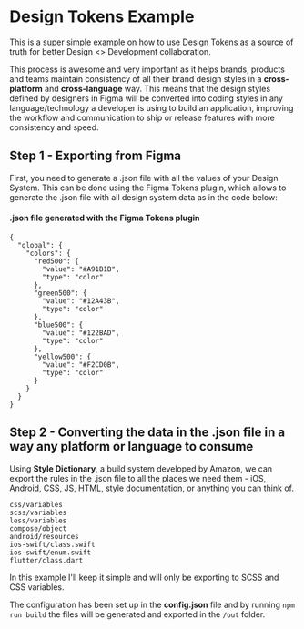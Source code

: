 # Design Tokens Example
This is a super simple example on how to use Design Tokens as a source of truth for better Design <> Development collaboration.

This process is awesome and very important as it helps brands, products and teams maintain consistency of all their brand design styles in a **cross-platform** and **cross-language** way. 
This means that the design styles defined by designers in Figma will be converted into coding styles in any language/technology a developer is using to build an application, improving the workflow and communication to ship or release features with more consistency and speed.

## Step 1 - Exporting from Figma
First, you need to generate a .json file with all the values of your Design System. This can be done using the Figma Tokens plugin, which allows to generate the .json file with all design system data as in the code below:

#### .json file generated with the Figma Tokens plugin
```
{
  "global": {
    "colors": {
      "red500": {
        "value": "#A91B1B",
        "type": "color"
      },
      "green500": {
        "value": "#12A43B",
        "type": "color"
      },
      "blue500": {
        "value": "#122BAD",
        "type": "color"
      },
      "yellow500": {
        "value": "#F2CD0B",
        "type": "color"
      }
    }
  }
}
```


## Step 2 - Converting the data in the .json file in a way any platform or language to consume
Using **Style Dictionary**, a build system developed by Amazon, we can export the rules in the .json file to all the places we need them - iOS, Android, CSS, JS, HTML, style documentation, or anything you can think of. 

```
css/variables
scss/variables
less/variables
compose/object
android/resources
ios-swift/class.swift
ios-swift/enum.swift
flutter/class.dart
```

In this example I'll keep it simple and will only be exporting to SCSS and CSS variables.

The configuration has been set up in the **config.json** file and by running `npm run build` the files will be generated and exported in the `/out` folder.
